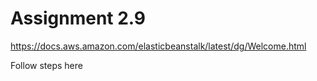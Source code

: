 # Assignment 2.9

https://docs.aws.amazon.com/elasticbeanstalk/latest/dg/Welcome.html

Follow steps here